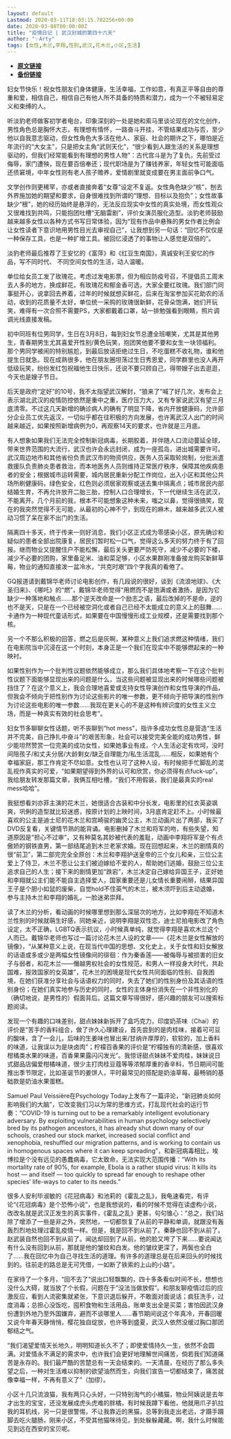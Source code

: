 ```yaml
---
layout: default
Lastmod: 2020-03-11T18:03:15.782256+00:00
date: 2020-03-08T00:00:00Z
title: "疫情日记 | 武汉封城的第四十六天"
author: "✨Arty"
tags: [女性,木兰,李翔,性别,武汉,花木兰,小区,生活]
---
```


* [**原文链接**](https://mp.weixin.qq.com/s/v1aCEvQToviABr6IOU3ejw)
* [**备份链接**](http://archive.ph/Z47KZ)


妇女节快乐！祝女性朋友们身体健康，生活幸福，工作如意，有真正平等自由的尊重和爱，相信自己，相信自己有他人所不具备的特质和潜力，成为一个不被轻易定义和束缚的人。  

听淡豹老师做客初学者电台，印象深刻的一处是她和索马里谈论现在的文化创作，男性角色总是胸怀大志，有理想有情怀，一路奋斗开挂，不管结果成功与否，至少他以自我意志驱动，但女性角色大多活在他人、家庭、社会的期许之下，哪怕是近年流行的“大女主”，只是把女主角“武则天化”，“很少看到人跟生活的关系是理想驱动的，但我们经常能看到有理想的男性人物”：古代宫斗是为了复仇，先前受过侮辱，家门遭殃，现在要百倍奉还；现代职场是为了赚钱养家，年轻女性可能面临还债窘境，中年女性则有老人孩子赡养，爱情剧里就变成要在男主面前争口气。

文学创作则更稀罕，亦或者直接奔着“女尊”设定不复返。女性角色缺少“核”，刨去外界施加她的期望和要求，自身很难找到所谓的“理想、目标以及抱负”；女性故事缺少“根”，她的经历始终是悬浮的，无法反应现实中女性的真实处境，而女性观众又很难找到共鸣，只能抱团吐槽“无脑雷剧”，评价女演员服化造型。淡豹老师鼓励越来越多女性以各种方式书写日常体验，因为“现有作品中悬殊的男女作者比例会让女性读者下意识地用男性目光去审视自己”，让我想到另一句话：“回忆不仅仅是一种保存工具，也是一种扩增工具。被回忆浸透了的事物让人感觉是双倍的”。

淡豹老师最后推荐了王安忆的《富萍》和《红豆生南国》，真诚安利王安忆的作品，写不同时代、 不同空间女性的生活，动人温暖。

单位给女员工发了玫瑰花，考虑过发电影票，但为相应防疫号召，不提倡员工周末去人多的地方，换成鲜花，有玫瑰花和郁金香可选，大家全要红玫瑰。我们部门同事挺开心，说拿回去养着，过年的时候就想买鲜花，后来在淘宝参加买花助农的活动，收到的花质量不太好，单位统一采购的玫瑰很新鲜，花骨朵饱满，她们开玩笑，难得有一次合照不需要PS，大家都戴着口罩，站一排勉强看到眼睛，照片调调光线直接发稿。

初中同班有位男同学，生日在3月8日，每到妇女节总遭全班嘲笑，尤其是其他男生，青春期男生尤其喜爱开性别/黄色玩笑，抱团笑他要不要和女生一块领福利。那个男同学被闹的特别尴尬，到最后放话拒绝过生日，不吃蛋糕不收礼物，谁和他提生日就急。现在成熟很多，他在朋友圈坦荡过生日秀恩爱，同学群里也没人再开低级玩笑，纷纷发红包祝福他生日快乐，还说不要只顾自己，得带嫂子出去逛逛，今天也是嫂子节日。

后天是政府“定好”的10号，我不太指望武汉解封，“狼来了”喊了好几次，发布会上表示湖北武汉的疫情防控依然是重中之重，医疗压力大，又有专家说武汉有望三月底清零。不过这几天新增的确诊病人的确有了明显下降，省内开放健康码，允许部分企业员工优先返汉，一切似乎都在往积极的方向发展，也许离武汉人出门的时间越来越近，如果按照新增病例为0，再观察14天的要求，也许就是三月底。

有人想象如果我们无法完全控制新冠病毒，长期胶着，并伴随人口流动蔓延全球，带来世界范围的大流行，武汉也许会永远封闭，成为一座孤岛，进出城需要许可。武汉周边地市和其他省份负责武汉市的物资供应，医务人员采取轮岗制，分批派遣救援队负责肺炎患者救治，而本地医务人员则维持正常医疗秩序，保障其他疾病患者的安全；根据城市运转需要，城内居民重新分配工作岗位，出入小区和其他公共场所刷健康码，绿色安全，红色则必须居家观察或送去集中隔离点；城市居民内部结婚生育，不再允许放开二胎三胎，控制人口合理增长，下一代继续生活在武汉，不能离开。几个月前的我，根本不可能想象这种未来，嗤之以鼻，觉得很搞笑，现在的我突然觉得不无可能，从最初的心神不宁，到现在的麻木，越来越多武汉人被动习惯了呆在家不出门的生活。

隔离四十多天，终于传来一则好消息，我们小区正式成为零感染小区，原先确诊和疑似的患者全部出院康复，居民们暂时松一口气，觉得这么多天的努力终于有了回报。继而物业又提醒住户不能松懈，最后关头更要严防死守，减少不必要的下楼，减少不必要的团购，家里备足米、油和菜足够，小区水果群刚准备接龙购买新鲜草莓，物业的通知直接泼一盆冷水，“共克时艰”四个字我真的看倦了。

GQ报道请到戴锦华老师讨论电影创作，有几段说的很好，谈到《流浪地球》、《大圣归来》、《哪吒》的“燃”，戴锦华老师觉得“用燃而不是饱满或者激扬，是因为它缺少一种落地和触点……那个逆天改命是一个励志之语，最后改掉的不是命，逆的也不是天，只是在一个已经被空洞化或者自己已经不太能成立的意义上的鼓舞……卡通作为一种现代童话形式，如果要在中国慢慢形成工业规模，还是需要找到那个核。

另一个不那么积极的回答，燃之后是灰啊，某种意义上我们追求燃这种情绪，我们在电影院当中沉浸在这一个时刻，本身正是一个我们在现实中不能够燃起来的一种映衬。

如果性别作为一个批判性议题依然能够成立，那么我们具体地考察一下在这个批判性议题下面能够显现出来的问题是什么，当这些问题被显现出来的时候哪些问题被挡住了？在这个意义上，我会合理地喜爱或支持女性导演创作和女性导演的作品，但我会不倾向于把性别作为讨论这些影片的唯一参数，更不倾向于把导演的性别作为讨论这些电影的唯一参数……我现在更关心的不是这种有辨识度的女性主义立场，而是一种真实有效的社会思考”。

妇女节多聊聊女性话题，听不丧聊到“hot mess”，指许多成功女性总是营造“生活并不完美，自己挣扎中奋斗”的艰苦形象，社会可以接受完美全能的成功男性，鲜少能坦然赞赏一位完美的成功女性，如果她事业有成，个人生活必定有坎坷，没时间陪孩子/和丈夫分居/大龄剩女/缺乏自理能力/私生活混乱……相反，如果她有个幸福家庭，那工作肯定不尽如意。女性也认可了这种人设，有时候把手忙脚乱的混乱视作真实的可爱，“如果期望得到外界的认可和欣赏，你必须得有点fuck-up”，我给朋友转发那篇文章，我俩互相吐槽，“我们不用假装，我们是最真实的real mess哈哈”。

我挺想看刘亦菲主演的花木兰，她很适合古装和中分长发，电影里的红衣英姿飒爽，巩俐的造型就比较迷惑，按原计划的上映时间，3月底肯定赶不上。小时候最喜欢的公主是迪士尼的花木兰和宫崎骏的幽灵公主，木兰动画片出了两部，我买了DVD反复看，关键情节熟的能背诵。电影删掉了木兰和将军的吻，有些失望，知道原因是“担心不过审”，又有种莫名其妙被代表的羞耻，动画中李翔将军是个有点傲娇的钢铁直男，第一部结尾追到木兰老家求婚。现在回想起来，木兰的剧情真的很“前卫”，第二部完完全全原创：木兰和李翔护送皇帝的三个女儿和亲，三位公主爱上了侍卫，木兰不愿让公主们被迫嫁给不爱的人，帮助她们逃婚，鼓励三位公主追求自己的人生；接下来的剧情更加“跌宕”，木兰决定自己嫁给异国王子，正好她和李翔就公主们能不能自主选择爱人，国家重要还是儿女情长重要闹掰，结果异国王子是个胆小如鼠的废柴，自觉hold不住英气的木兰，被木须吓到后主动退婚，参与主持木兰和李翔的婚礼，一脸迷弟崇拜。

读了木兰的分析，看动画的时候哪里想到那么深层次的地方，比如李翔在不知道木兰性别的时候就萌生好感，同她亲近，说明李翔是双性恋，迪士尼拍电影改了角色设定，太不正确，LGBTQ表示抗议，小时候真单纯，就觉得李翔是喜欢木兰这个人而已。戴锦华老师也写过一篇讨论花木兰人设的文章——《花木兰是女性解放的镜像》，“从某种意义上说，在现当代中国的思想、文化史上，关于女性和妇女解放的话语或多或少是两幅女性镜像间的徘徊：作为秦香莲——被侮辱与被损害的旧女子与弱者，和花木兰——僭越男权社会的女性规范，和男人一样投身大时代，共赴国难，报效国家的女英雄”，花木兰的困境是现代女性共同面临的性别、自我困境，在她们获准分享社会与话语权力的同时，失去了她们的性别身份及其话语的性别身份；在她们真实地参与历史的同时，女性的主体身份消失在一个非性别化的（确切地说，是男性的）假面背后。这篇文章写得很好，感兴趣的朋友可以搜索标题阅读。

发现一个有趣的口味差别，甜点妹妹新拆开了盒巧克力，印度奶茶味（Chai）的评价是“苦手的香料组合，做了许久心理建设，首先尝到的是肉桂味，接着可可豆的酸味，含了一会儿，后味的生姜味也冒出来/甘纳许厚厚的，软软的，加上香料的味道，让我误以为是块卤肉”；柠檬百香果的评价是“柠檬独有的清新感，很喜欢柑橘类水果的味道，百香果果露闪闪发光”。我惊讶甜点妹妹不爱肉桂，妹妹说日式甜品店偏爱柑橘味道，很少主打肉桂豆蔻等等浓郁厚重的香辛料，节日期间可能推出季节限定，比如圣诞节的姜饼人，平时最常见的搭配是奶油草莓，最畅销的基础款是奶油水果蛋糕。

Samuel Paul Veissière在Psychology Today上发布了一篇评论，“新冠肺炎如何影响我们的大脑”，它改变我们习以为常的思维方式，打乱现代社会的运行节奏：“COVID-19 is turning out to be a remarkably intelligent evolutionary adversary. By exploiting vulnerabilities in human psychology selectively bred by its pathogen ancestors, it has already shut down many of our schools, crashed our stock market, increased social conflict and xenophobia, reshuffled our migration patterns, and is working to contain us in homogenous spaces where it can keep spreading”，和新冠病毒相比，埃博拉是个没有远见的愚蠢病毒，它太致命，无法实现大范围传播：“With its mortality rate of 90%, for example, Ebola is a rather stupid virus: It kills its host — and itself — too quickly to spread far enough to reshape other species’ life-ways to cater to its needs.”

很多人安利毕淑敏的《花冠病毒》和池莉的《霍乱之乱》，我龟速看完，有评论“《花冠病毒》是个恐怖小说”，也是我想说的，看的时候不觉得在读虚构小说，改改名就是武汉正发生的真实事件，《霍乱之乱》更甚，句句锥心：“总之，我们站除了增添了一些是非之外，突然地，一切都恢复了从前的平静和单调，就跟没有轰轰烈烈地处理过霍乱疫情一样。但是，我是回不到从前了。秦静也回不到从前了。赵武装自然也回不到从前了。闻达却回到了从前，他的脸又垮了下来……要说闻达有什么没有回到从前，那就是他的皱纹和白发。他的皱纹更深了，两鬓也全白了……我在回忆中为自己寻找生活的道理。有许多的道理总是在后来回头的时候找到的。往前走的路总是无可凭借，一如断了铁索的上山的小路”。

在家待了一个多月，“回不去了”说出口轻飘飘的，四十多条看似时间不长，想想也没什么大碍，就当放了个长假，问题在于“没法当做放假”。和朋友聊疫情过后的应激反应，看到人流密集就紧张，下意识退后躲开，不敢面对面说话；疯狂洗手，过度消毒；总担心没饭吃，囤积食物和生活用品，账单支出全是买菜；害怕因武汉身份遭到外地乃至外国嫌弃，避而不谈哪里人……春节期间说这个年真冷，开春回暖又说今年春天静悄悄，樱花独自绽放，也许等到盛夏，武汉人依然没缓过胸口那团郁结之气。

“我们渴望爱情天长地久，明明知道长久不了；即使爱情持久一生，依然不会圆满。对爱情永不满足的需求中，也许我们会更好地理解世间痛苦，倘若我们知道痛苦是永存的。我们最严酷的苦楚总有一天会结束的。一天清晨，在经历了那么多失望之后，一种对生活难以抑制的欲望油然而生，向我们宣告一切都结束了，痛苦就像幸福一样，不再有意义了”（加缪）。

小区十几只流浪猫，我有两只心头好，一只特别淘气的小橘猫，物业阿姨说是去年才出生的宝宝，还没发展成虎头虎难的胖橘，有时候我蹲下看他，他就用爪子扒拉我的耳机线，另一只是很警惕，不让我靠近的黑猫，总等到我走出老远，才蹑手蹑脚去吃火腿肠，刚来小区，不受其他猫咪待见，到处躲躲藏藏。啊，我什么时候能见到远在西安的宝贝呢。

